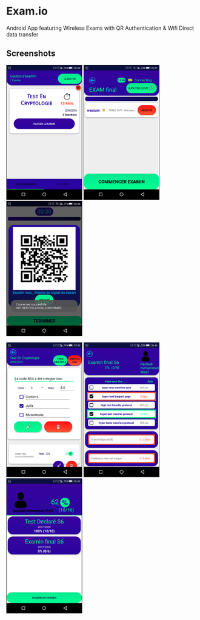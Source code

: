 # Exam.io
Android App featuring Wireless Exams with QR Authentication & Wifi Direct data transfer

## Screenshots
<p float="left">
  <img src="https://github.com/wassimbrsimo/Exam.io/blob/master/screenshots/exams.png" width="200" />
  <img src="https://github.com/wassimbrsimo/Exam.io/blob/master/screenshots/students_gathering.png" width="200" /> 
  <img src="https://github.com/wassimbrsimo/Exam.io/blob/master/screenshots/QR_code_Athentification.png" width="200" />
</p>
<p float="left">
  <img src="https://github.com/wassimbrsimo/Exam.io/blob/master/screenshots/exam_editing.png" width="200" />
  <img src="https://github.com/wassimbrsimo/Exam.io/blob/master/screenshots/individual_student_Answers.png" width="200" /> 
  <img src="https://github.com/wassimbrsimo/Exam.io/blob/master/screenshots/student_history.png" width="200" />
</p>

